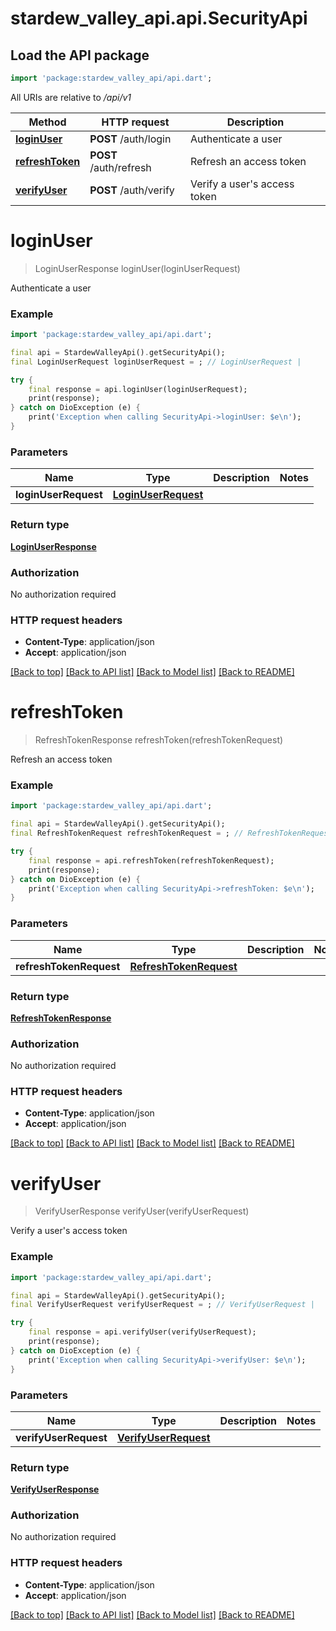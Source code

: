 # stardew_valley_api.api.SecurityApi

## Load the API package
```dart
import 'package:stardew_valley_api/api.dart';
```

All URIs are relative to */api/v1*

Method | HTTP request | Description
------------- | ------------- | -------------
[**loginUser**](SecurityApi.md#loginuser) | **POST** /auth/login | Authenticate a user
[**refreshToken**](SecurityApi.md#refreshtoken) | **POST** /auth/refresh | Refresh an access token
[**verifyUser**](SecurityApi.md#verifyuser) | **POST** /auth/verify | Verify a user&#39;s access token


# **loginUser**
> LoginUserResponse loginUser(loginUserRequest)

Authenticate a user

### Example
```dart
import 'package:stardew_valley_api/api.dart';

final api = StardewValleyApi().getSecurityApi();
final LoginUserRequest loginUserRequest = ; // LoginUserRequest | 

try {
    final response = api.loginUser(loginUserRequest);
    print(response);
} catch on DioException (e) {
    print('Exception when calling SecurityApi->loginUser: $e\n');
}
```

### Parameters

Name | Type | Description  | Notes
------------- | ------------- | ------------- | -------------
 **loginUserRequest** | [**LoginUserRequest**](LoginUserRequest.md)|  | 

### Return type

[**LoginUserResponse**](LoginUserResponse.md)

### Authorization

No authorization required

### HTTP request headers

 - **Content-Type**: application/json
 - **Accept**: application/json

[[Back to top]](#) [[Back to API list]](../README.md#documentation-for-api-endpoints) [[Back to Model list]](../README.md#documentation-for-models) [[Back to README]](../README.md)

# **refreshToken**
> RefreshTokenResponse refreshToken(refreshTokenRequest)

Refresh an access token

### Example
```dart
import 'package:stardew_valley_api/api.dart';

final api = StardewValleyApi().getSecurityApi();
final RefreshTokenRequest refreshTokenRequest = ; // RefreshTokenRequest | 

try {
    final response = api.refreshToken(refreshTokenRequest);
    print(response);
} catch on DioException (e) {
    print('Exception when calling SecurityApi->refreshToken: $e\n');
}
```

### Parameters

Name | Type | Description  | Notes
------------- | ------------- | ------------- | -------------
 **refreshTokenRequest** | [**RefreshTokenRequest**](RefreshTokenRequest.md)|  | 

### Return type

[**RefreshTokenResponse**](RefreshTokenResponse.md)

### Authorization

No authorization required

### HTTP request headers

 - **Content-Type**: application/json
 - **Accept**: application/json

[[Back to top]](#) [[Back to API list]](../README.md#documentation-for-api-endpoints) [[Back to Model list]](../README.md#documentation-for-models) [[Back to README]](../README.md)

# **verifyUser**
> VerifyUserResponse verifyUser(verifyUserRequest)

Verify a user's access token

### Example
```dart
import 'package:stardew_valley_api/api.dart';

final api = StardewValleyApi().getSecurityApi();
final VerifyUserRequest verifyUserRequest = ; // VerifyUserRequest | 

try {
    final response = api.verifyUser(verifyUserRequest);
    print(response);
} catch on DioException (e) {
    print('Exception when calling SecurityApi->verifyUser: $e\n');
}
```

### Parameters

Name | Type | Description  | Notes
------------- | ------------- | ------------- | -------------
 **verifyUserRequest** | [**VerifyUserRequest**](VerifyUserRequest.md)|  | 

### Return type

[**VerifyUserResponse**](VerifyUserResponse.md)

### Authorization

No authorization required

### HTTP request headers

 - **Content-Type**: application/json
 - **Accept**: application/json

[[Back to top]](#) [[Back to API list]](../README.md#documentation-for-api-endpoints) [[Back to Model list]](../README.md#documentation-for-models) [[Back to README]](../README.md)

